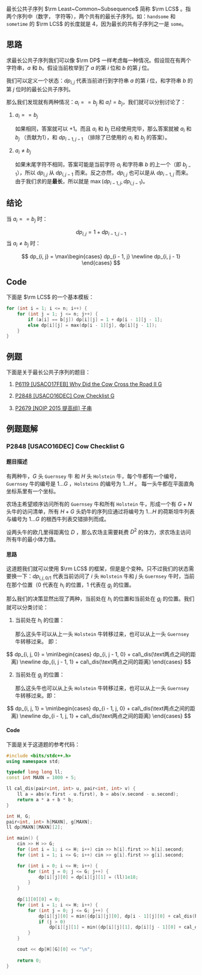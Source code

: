 最长公共子序列 $\rm Least~Common~Subsequence$ 简称 $\rm LCS$ 。指两个序列中（数字， 字符等），两个共有的最长子序列。如：`handsome` 和 `sometime` 的 $\rm LCS$ 的长度就是 $4$，因为最长的共有子序列之一是 `some`。

## 思路
求最长公共子序列我们可以像 $\rm DP$ 一样考虑每一种情况。假设现在有两个字符串，$a$ 和 $b$。假设当前枚举到了 $a$ 的第 $i$ 位和 $b$ 的第 $j$ 位。

我们可以定义一个状态：$dp_{i, j}$ 代表当前进行到字符串 $a$ 的第 $i$ 位，和字符串 $b$ 的第 $j$ 位时的最长公共子序列。 

那么我们发现就有两种情况：$a_i == b_j$ 和 $a_i != b_j$，我们就可以分别讨论了：

1. $a_i == b_j$

	如果相同，答案就可以 $+ 1$。而且 $a_i$ 和 $b_j$ 已经使用完毕，那么答案就被 $a_i$ 和 $b_j$ （贡献为1），和 $dp_{i - 1, j - 1}$ （排除了已使用的 $a_i$ 和 $b_j$ 的答案）。 

2. $a_i \not = b_j$

	如果末尾字符不相同，答案可能是当前字符 $a_i$ 和字符串 $b$ 的上一个（即 $b_{j-1}$），所以 $dp_{i, j}$ 从 $dp_{i, j - 1}$ 而来。反之亦然，$dp_{i, j}$ 也可以是从 $dp_{i - 1, j}$ 而来。由于我们求的是**最长**，所以就是 $\max(dp_{i - 1, j}, dp_{i, j - 1})$。
## 结论

当 $a_i == b_j$ 时：

$$
dp_{i, j} = 1 + dp_{i - 1, j - 1}
$$
当 $a_i \not = b_j$ 时：

$$
dp_{i, j} = \max\begin{cases}
dp_{i - 1, j} \newline
dp_{i, j - 1}
\end{cases}
$$
## Code
下面是 $\rm LCS$ 的一个基本模板：
```cpp
for (int i = 1; i <= n; i++) {
	for (int j = 1; j <= n; j++) {
		if (a[i] == b[j]) dp[i][j] = 1 + dp[i - 1][j - 1];
		else dp[i][j] = max(dp[i - 1][j], dp[i][j - 1]);
	}
}
```
## 例题
下面是关于最长公共子序列的题目：


1. <a href="https://www.luogu.com.cn/problem/P6119" target="_blank" rel="noopener noreferrer">
    P6119 [USACO17FEB] Why Did the Cow Cross the Road II G
</a>


2. <a href="https://www.luogu.com.cn/problem/P2848" target="_blank" rel="noopener noreferrer">
    P2848 [USACO16DEC] Cow Checklist G
</a>


3. <a href="https://www.luogu.com.cn/problem/P2679" target="_blank" rel="noopener noreferrer">
    P2679 [NOIP 2015 提高组] 子串
</a>

## 例题题解
### P2848 [USACO16DEC] Cow Checklist G
#### 题目描述
有两种牛，$G$ 头 `Guernsey` 牛 和 $H$ 头 `Holstein` 牛，每个牛都有一个编号，`Guernsey` 牛的编号是 $1 \dots G$ ，`Holsteins` 的编号为 $1 \dots H$ 。 每一头牛都在平面直角坐标系里有一个坐标。

农场主希望顺序访问所有的 `Guernsey` 牛和所有 `Holstein` 牛，形成一个有 $G + N$ 头牛的访问清单，所有 $H + G$ 头奶牛的序列应通过将编号为 $1 \dots H$ 的荷斯坦牛列表与编号为 $1 \dots G$ 的根西牛列表交错排列而成。

设两头牛的欧几里得距离位 $D$ ，那么农场主需要耗费 $D^2$ 的体力，求农场主访问所有牛的最小体力值。
#### 思路
这道题我们就可以使用 $\rm LCS$ 的框架，但是是个变种。只不过我们的状态需要换一下：$dp_{i, j, 0/1}$ 代表当前访问了 $i$ 头 `Holstein` 牛和 $j$ 头 `Guernsey` 牛时，当前在那个位置（$0$ 代表在 $h_i$ 的位置，$1$ 代表在 $g_j$ 的位置。

那么我们的决策显然出现了两种，当前处在 $h_i$ 的位置和当前处在 $g_j$ 的位置。我们就可以分类讨论：

1. 当前处在 $h_i$ 的位置：
	
	那么这头牛可以从上一头 `Holstein` 牛转移过来，也可以从上一头 `Guernsey` 牛转移过来。 即：

$$
dp_{i, j, 0} = \min\begin{cases}
dp_{i, j - 1, 0} + cal\_dis(\text两点之间的距离) \newline
dp_{i, j - 1, 1} + cal\_dis(\text两点之间的距离)
\end{cases}
$$

2. 当前处在 $g_j$ 的位置：
	
	 那么这头牛也可以从上头 `Holstein` 牛转移过来，也可以从上一头 `Guernsey` 牛转移过来。即：

$$
dp_{i, j, 1} = \min\begin{cases}
dp_{i - 1, j, 0} + cal\_dis(\text两点之间的距离) \newline
dp_{i - 1, j, 1} + cal\_dis(\text两点之间的距离)
\end{cases}
$$
#### Code
下面是关于这道题的参考代码：
```cpp
#include <bits/stdc++.h>
using namespace std;

typedef long long ll;
const int MAXN = 1000 + 5;

ll cal_dis(pair<int, int> u, pair<int, int> v) {
    ll a = abs(v.first - u.first), b = abs(v.second - u.second);
    return a * a + b * b;
}

int H, G;
pair<int, int> h[MAXN], g[MAXN];
ll dp[MAXN][MAXN][2];

int main() {
    cin >> H >> G;
    for (int i = 1; i <= H; i++) cin >> h[i].first >> h[i].second;
    for (int i = 1; i <= G; i++) cin >> g[i].first >> g[i].second;

    for (int i = 0; i <= H; i++) {
        for (int j = 0; j <= G; j++) {
            dp[i][j][0] = dp[i][j][1] = (ll)1e18;
        }
    }
    
    dp[1][0][0] = 0;
    for (int i = 1; i <= H; i++) {
        for (int j = 0; j <= G; j++) {
            dp[i][j][0] = min({dp[i][j][0], dp[i - 1][j][0] + cal_dis(h[i], h[i - 1]), dp[i - 1][j][1] + cal_dis(h[i], g[j])});
            if (j > 0)
                dp[i][j][1] = min({dp[i][j][1], dp[i][j - 1][0] + cal_dis(g[j], h[i]), dp[i][j - 1][1] + cal_dis(g[j], g[j - 1])});
        }  
    }

    cout << dp[H][G][0] << "\n";
    
    return 0;
}
```
